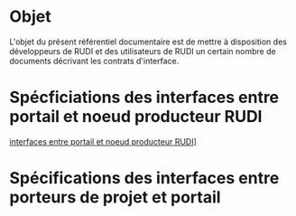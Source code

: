 # Objet

L'objet du présent référentiel documentaire est de mettre à disposition des développeurs de RUDI et des utilisateurs de RUDI un certain nombre de documents décrivant les contrats d'interface.

# Spécficiations des interfaces entre portail et noeud producteur RUDI

[interfaces entre portail et noeud producteur RUDI](contrat-portail-noeud-producteur/README.md)]

# Spécifications des interfaces entre porteurs de projet et portail
